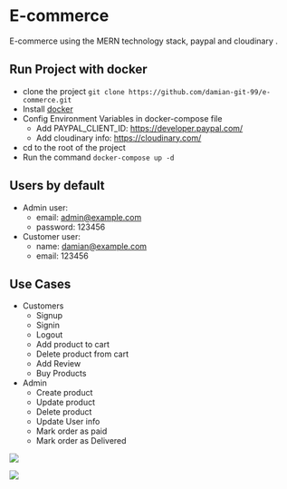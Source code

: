 # E-commerce
E-commerce using the MERN technology stack, paypal and cloudinary .

## Run Project with docker
- clone the project `git clone https://github.com/damian-git-99/e-commerce.git`
- Install [docker](https://www.docker.com/products/docker-desktop/)
- Config Environment Variables in docker-compose file
  - Add PAYPAL_CLIENT_ID: https://developer.paypal.com/
  - Add cloudinary info: https://cloudinary.com/
- cd to the root of the project
- Run the command `docker-compose up -d`

## Users by default
- Admin user:
  - email: admin@example.com
  - password: 123456
- Customer user:
  - name: damian@example.com
  - email: 123456

## Use Cases
- Customers 
  - Signup
  - Signin
  - Logout
  - Add product to cart
  - Delete product from cart
  - Add Review
  - Buy Products
- Admin
  - Create product
  - Update product
  - Delete product
  - Update User info
  - Mark order as paid
  - Mark order as Delivered

![](https://i.ibb.co/WvXrhyy/Captura-de-pantalla-2023-02-19-125522.png)

![](https://i.ibb.co/GH7cSkX/Captura-de-pantalla-2023-02-19-125704.png)